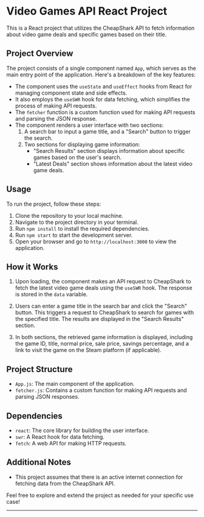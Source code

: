 # Video Games API React Project

This is a React project that utilizes the CheapShark API to fetch information about video game deals and specific games based on their title.

## Project Overview

The project consists of a single component named `App`, which serves as the main entry point of the application. Here's a breakdown of the key features:

- The component uses the `useState` and `useEffect` hooks from React for managing component state and side effects.
- It also employs the `useSWR` hook for data fetching, which simplifies the process of making API requests.
- The `fetcher` function is a custom function used for making API requests and parsing the JSON response.
- The component renders a user interface with two sections:
  1. A search bar to input a game title, and a "Search" button to trigger the search.
  2. Two sections for displaying game information:
      - "Search Results" section displays information about specific games based on the user's search.
      - "Latest Deals" section shows information about the latest video game deals.

## Usage

To run the project, follow these steps:

1. Clone the repository to your local machine.
2. Navigate to the project directory in your terminal.
3. Run `npm install` to install the required dependencies.
4. Run `npm start` to start the development server.
5. Open your browser and go to `http://localhost:3000` to view the application.

## How it Works

1. Upon loading, the component makes an API request to CheapShark to fetch the latest video game deals using the `useSWR` hook. The response is stored in the `data` variable.

2. Users can enter a game title in the search bar and click the "Search" button. This triggers a request to CheapShark to search for games with the specified title. The results are displayed in the "Search Results" section.

3. In both sections, the retrieved game information is displayed, including the game ID, title, normal price, sale price, savings percentage, and a link to visit the game on the Steam platform (if applicable).

## Project Structure

- `App.js`: The main component of the application.
- `fetcher.js`: Contains a custom function for making API requests and parsing JSON responses.

## Dependencies

- `react`: The core library for building the user interface.
- `swr`: A React hook for data fetching.
- `fetch`: A web API for making HTTP requests.

## Additional Notes

- This project assumes that there is an active internet connection for fetching data from the CheapShark API.

Feel free to explore and extend the project as needed for your specific use case!

---
